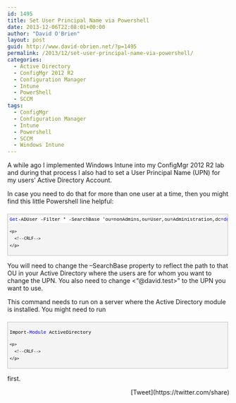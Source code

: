 ```yaml
---
id: 1495
title: Set User Principal Name via Powershell
date: 2013-12-06T22:08:01+00:00
author: "David O'Brien"
layout: post
guid: http://www.david-obrien.net/?p=1495
permalink: /2013/12/set-user-principal-name-via-powershell/
categories:
  - Active Directory
  - ConfigMgr 2012 R2
  - Configuration Manager
  - Intune
  - PowerShell
  - SCCM
tags:
  - ConfigMgr
  - Configuration Manager
  - Intune
  - Powershell
  - SCCM
  - Windows Intune
---
```

A while ago I implemented Windows Intune into my ConfigMgr 2012 R2 lab and during that process I also had to set a User Principal Name (UPN) for my users’ Active Directory Account.
  
In case you need to do that for more than one user at a time, then you might find this little Powershell line helpful:

<div id="codeSnippetWrapper" style="margin: 20px 0px 10px; padding: 4px; border: 1px solid silver; width: 97.5%; text-align: left; line-height: 12pt; overflow: auto; font-family: 'Courier New', courier, monospace; font-size: 8pt; cursor: text; direction: ltr; max-height: 200px; background-color: #f4f4f4;">
  <div id="codeSnippet" style="padding: 0px; width: 100%; text-align: left; color: black; line-height: 12pt; overflow: visible; font-family: 'Courier New', courier, monospace; font-size: 8pt; direction: ltr; background-color: #f4f4f4;">
    <pre style="margin: 0em; padding: 0px; width: 100%; text-align: left; color: black; line-height: 12pt; overflow: visible; font-family: 'Courier New', courier, monospace; font-size: 8pt; direction: ltr; background-color: white;"><span style="color: #0000ff;">Get</span>-ADUser -Filter * -SearchBase 'ou=nonAdmins,ou=User,ou=Administration,dc=<span style="color: #0000ff;">do</span>,dc=local' -Properties userPrincipalName | foreach { <span style="color: #0000ff;">Set</span>-ADUser $_ -UserPrincipalName <span style="color: #006080;">"$($_.samaccountname)@david.test"</span>}</pre>
    
    <p>
      <!--CRLF-->
    </p>
  </div>
</div>

You will need to change the –SearchBase property to reflect the path to that OU in your Active Directory where the users are for whom you want to change the UPN. You also need to change <“@david.test>” to the UPN you want to use.

This command needs to run on a server where the Active Directory module is installed. You might need to run

<div id="codeSnippetWrapper" style="margin: 20px 0px 10px; padding: 4px; border: 1px solid silver; width: 97.5%; text-align: left; line-height: 12pt; overflow: auto; font-family: 'Courier New', courier, monospace; font-size: 8pt; cursor: text; direction: ltr; max-height: 200px; background-color: #f4f4f4;">
  <div id="codeSnippet" style="padding: 0px; width: 100%; text-align: left; color: black; line-height: 12pt; overflow: visible; font-family: 'Courier New', courier, monospace; font-size: 8pt; direction: ltr; background-color: #f4f4f4;">
    <p>
      Import-<span style="color: #0000ff;">Module</span> ActiveDirectory
    </p>
    
    <p>
      <!--CRLF-->
    </p>
  </div>
</div>

first. 

<div style="float: right; margin-left: 10px;">
  [Tweet](https://twitter.com/share)
</div>

